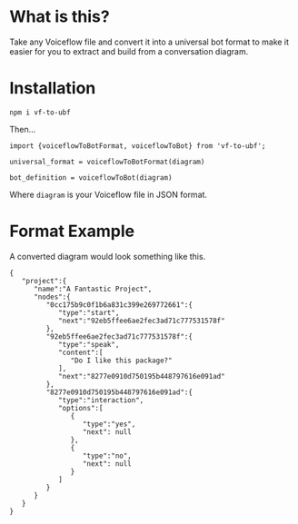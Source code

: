 # What is this?

Take any Voiceflow file and convert it into a universal bot format to make it easier for you to extract and build from a conversation diagram.

# Installation

`npm i vf-to-ubf`

Then...


```
import {voiceflowToBotFormat, voiceflowToBot} from 'vf-to-ubf';

universal_format = voiceflowToBotFormat(diagram)

bot_definition = voiceflowToBot(diagram)

```

Where `diagram` is your Voiceflow file in JSON format.

# Format Example

A converted diagram would look something like this.

```
{
   "project":{
      "name":"A Fantastic Project",
      "nodes":{
         "0cc175b9c0f1b6a831c399e269772661":{
            "type":"start",
            "next":"92eb5ffee6ae2fec3ad71c777531578f"
         },
         "92eb5ffee6ae2fec3ad71c777531578f":{
            "type":"speak",
            "content":[
               "Do I like this package?"
            ],
            "next":"8277e0910d750195b448797616e091ad"
         },
         "8277e0910d750195b448797616e091ad":{
            "type":"interaction",
            "options":[
               {
                  "type":"yes",
                  "next": null
               },
               {
                  "type":"no",
                  "next": null
               }
            ]
         }
      }
   }
}
```